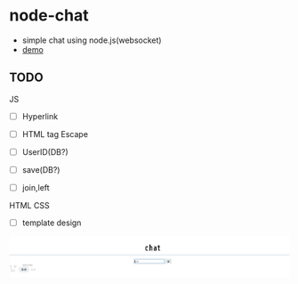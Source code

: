 # node-chat

- simple chat using node.js(websocket)
- [demo](https://node-chat-tmasaaa.glitch.me/)
## TODO
JS
- [ ] Hyperlink
- [ ] HTML tag Escape
- [ ] UserID(DB?)
- [ ] save(DB?)
- [ ] join,left


HTML CSS
- [ ] template design


![image](./_img/img6.JPG)
